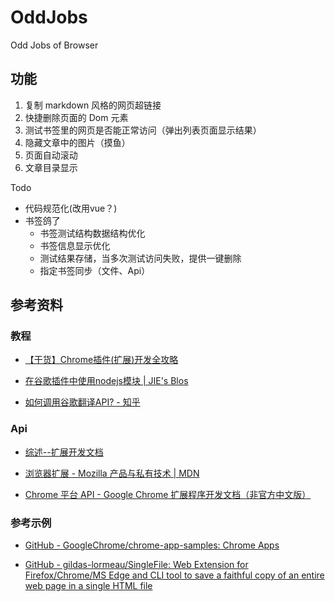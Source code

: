 # OddJobs

Odd Jobs of Browser

## 功能

1. 复制 markdown 风格的网页超链接
2. 快捷删除页面的 Dom 元素
3. 测试书签里的网页是否能正常访问（弹出列表页面显示结果）
4. 隐藏文章中的图片（摸鱼）
5. 页面自动滚动
6. 文章目录显示

Todo 

- 代码规范化(改用vue？)
- 书签鸽了
  - 书签测试结构数据结构优化
  - 书签信息显示优化
  - 测试结果存储，当多次测试访问失败，提供一键删除
  - 指定书签同步（文件、Api）

## 参考资料

### 教程

- [【干货】Chrome插件(扩展)开发全攻略](http://blog.haoji.me/chrome-plugin-develop.html)

- [在谷歌插件中使用nodejs模块 | JIE's Blos](http://stableship.github.io/2015/10/07/%E5%9C%A8%E8%B0%B7%E6%AD%8C%E6%8F%92%E4%BB%B6%E4%B8%AD%E4%BD%BF%E7%94%A8nodejs%E6%A8%A1%E5%9D%97/)

- [如何调用谷歌翻译API? - 知乎](https://www.zhihu.com/question/47239748)

### Api

- [综述--扩展开发文档](http://open.chrome.360.cn/extension_dev/overview.html)

- [浏览器扩展 - Mozilla 产品与私有技术 | MDN](https://developer.mozilla.org/zh-CN/docs/Mozilla/Add-ons/WebExtensions/API/bookmarks/getTree)

- [Chrome 平台 API - Google Chrome 扩展程序开发文档（非官方中文版）](http://www.kkh86.com/it/chrome-extension-doc/extensions/api_index.html)

### 参考示例

- [GitHub - GoogleChrome/chrome-app-samples: Chrome Apps](https://github.com/GoogleChrome/chrome-app-samples)

- [GitHub - gildas-lormeau/SingleFile: Web Extension for Firefox/Chrome/MS Edge and CLI tool to save a faithful copy of an entire web page in a single HTML file](https://github.com/gildas-lormeau/SingleFile)